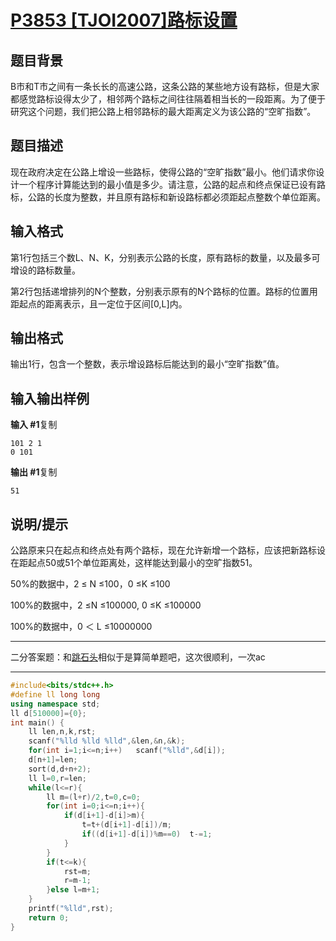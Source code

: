 # [P3853 [TJOI2007]路标设置](https://www.luogu.com.cn/problem/P3853)

## 题目背景

B市和T市之间有一条长长的高速公路，这条公路的某些地方设有路标，但是大家都感觉路标设得太少了，相邻两个路标之间往往隔着相当长的一段距离。为了便于研究这个问题，我们把公路上相邻路标的最大距离定义为该公路的“空旷指数”。

## 题目描述

现在政府决定在公路上增设一些路标，使得公路的“空旷指数”最小。他们请求你设计一个程序计算能达到的最小值是多少。请注意，公路的起点和终点保证已设有路标，公路的长度为整数，并且原有路标和新设路标都必须距起点整数个单位距离。

## 输入格式

第1行包括三个数L、N、K，分别表示公路的长度，原有路标的数量，以及最多可增设的路标数量。

第2行包括递增排列的N个整数，分别表示原有的N个路标的位置。路标的位置用距起点的距离表示，且一定位于区间[0,L]内。

## 输出格式

输出1行，包含一个整数，表示增设路标后能达到的最小“空旷指数”值。

## 输入输出样例

**输入 #1**复制

```
101 2 1
0 101
```

**输出 #1**复制

```
51
```

## 说明/提示

公路原来只在起点和终点处有两个路标，现在允许新增一个路标，应该把新路标设在距起点50或51个单位距离处，这样能达到最小的空旷指数51。

50%的数据中，2 ≤ N ≤100，0 ≤K ≤100

100%的数据中，2 ≤N ≤100000, 0 ≤K ≤100000

100%的数据中，0 ＜ L ≤10000000



***

二分答案题：和[跳石头](https://github.com/sunyz1028/luogucode/blob/master/2020.04.03/P2678%20%E8%B7%B3%E7%9F%B3%E5%A4%B4.md)相似于是算简单题吧，这次很顺利，一次ac

***



```c++
#include<bits/stdc++.h>
#define ll long long
using namespace std;
ll d[510000]={0};
int main() {
	ll len,n,k,rst;
	scanf("%lld %lld %lld",&len,&n,&k);
	for(int i=1;i<=n;i++)	scanf("%lld",&d[i]);
	d[n+1]=len;
	sort(d,d+n+2);
	ll l=0,r=len;
	while(l<=r){
		ll m=(l+r)/2,t=0,c=0;
		for(int i=0;i<=n;i++){
			if(d[i+1]-d[i]>m){
				t=t+(d[i+1]-d[i])/m;
				if((d[i+1]-d[i])%m==0)	t-=1;
			}
		}
		if(t<=k){
			rst=m;
			r=m-1;
		}else l=m+1;
	}
	printf("%lld",rst);
	return 0;
}

```

